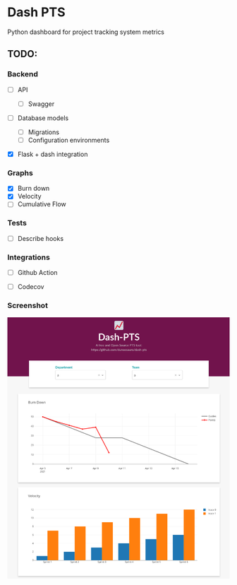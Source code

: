 # Dash PTS

Python dashboard for project tracking system metrics

## TODO:

### Backend
- [ ] API
  - [ ] Swagger
- [ ] Database models
  - [ ] Migrations
  - [ ] Configuration environments
- [x] Flask + dash integration


### Graphs
- [x] Burn down
- [x] Velocity
- [ ] Cumulative Flow

### Tests
- [ ] Describe hooks

### Integrations
- [ ] Github Action
- [ ] Codecov


### Screenshot

![](./images/screenshot.png)

